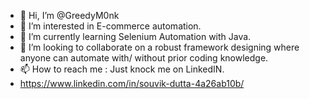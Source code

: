 - 👋 Hi, I’m @GreedyM0nk
- 👀 I’m interested in E-commerce automation.
- 🌱 I’m currently learning Selenium Automation with Java.
- 💞️ I’m looking to collaborate on a robust framework designing where anyone can automate with/ without prior coding knowledge.
- 📫 How to reach me : Just knock me on LinkedIN.
- https://www.linkedin.com/in/souvik-dutta-4a26ab10b/

<!---
GreedyM0nk/GreedyM0nk is a ✨ special ✨ repository because its `README.md` (this file) appears on your GitHub profile.
You can click the Preview link to take a look at your changes.
--->
